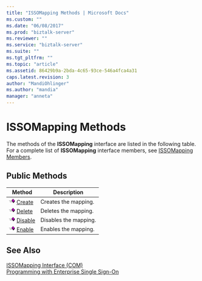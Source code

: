 ```yaml
---
title: "ISSOMapping Methods | Microsoft Docs"
ms.custom: ""
ms.date: "06/08/2017"
ms.prod: "biztalk-server"
ms.reviewer: ""
ms.service: "biztalk-server"
ms.suite: ""
ms.tgt_pltfrm: ""
ms.topic: "article"
ms.assetid: 86429b9a-2bda-4c65-93ce-546a4fca4a31
caps.latest.revision: 3
author: "MandiOhlinger"
ms.author: "mandia"
manager: "anneta"
---
```

# ISSOMapping Methods
The methods of the **ISSOMapping** interface are listed in the following table. For a complete list of **ISSOMapping** interface members, see [ISSOMapping Members](../core/issomapping-members.md).  
  
## Public Methods  
  
|Method|Description|  
|------------|-----------------|  
|![](../core/media/pubmethod.gif "pubmethod") [Create](../core/issomapping-create-method.md)|Creates the mapping.|  
|![](../core/media/pubmethod.gif "pubmethod") [Delete](../core/issomapping-delete-method.md)|Deletes the mapping.|  
|![](../core/media/pubmethod.gif "pubmethod") [Disable](../core/issomapping-disable-method.md)|Disables the mapping.|  
|![](../core/media/pubmethod.gif "pubmethod") [Enable](../core/issomapping-enable-method.md)|Enables the mapping.|  
  
## See Also  
 [ISSOMapping Interface (COM)](../core/issomapping-interface-com.md)   
 [Programming with Enterprise Single Sign-On](../core/programming-with-enterprise-single-sign-on.md)